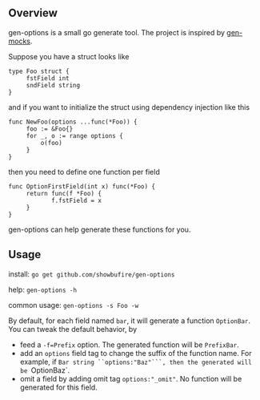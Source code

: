 ## Overview

gen-options is a small go generate tool. The project is inspired by [gen-mocks](https://github.com/sourcegraph/gen-mocks).

Suppose you have a struct looks like

```
type Foo struct {
     fstField int
     sndField string
}
```
and if you want to initialize the struct using dependency injection like this
```
func NewFoo(options ...func(*Foo)) {
     foo := &Foo{}
     for _, o := range options {
     	 o(foo)
     }
}
```
then you need to define one function per field
```
func OptionFirstField(int x) func(*Foo) {
     return func(f *Foo) {
     	    f.fstField = x
     }
}
```
gen-options can help generate these functions for you.

## Usage

install: `go get github.com/showbufire/gen-options`

help: `gen-options -h`

common usage: `gen-options -s Foo -w`

By default, for each field named `bar`, it will generate a function `OptionBar`. You can tweak the default behavior, by

* feed a `-f=Prefix` option. The generated function will be `PrefixBar`.
* add an `options` field tag to change the suffix of the function name.
For example, if `Bar string ``options:"Baz"```, then the generated will be `OptionBaz`.
* omit a field by adding omit tag ```options:"_omit"```. No function will be generated for this field.
